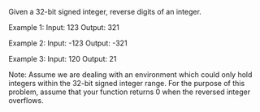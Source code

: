 Given a 32-bit signed integer, reverse digits of an integer.

Example 1:
Input: 123
Output:  321

Example 2:
Input: -123
Output:  -321

Example 3:
Input: 120
Output: 21

Note:
Assume we are dealing with an environment which could only hold integers within the 32-bit signed integer range. For the purpose of this problem, assume that your function returns 0 when the reversed integer overflows.
